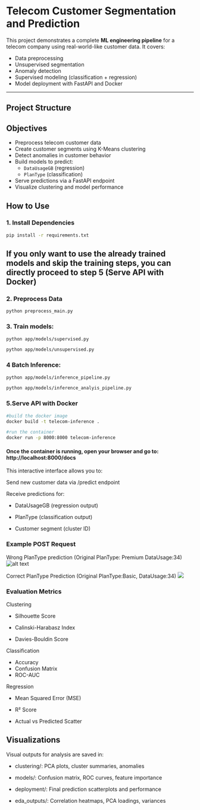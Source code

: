 # Telecom Customer Segmentation and Prediction

This project demonstrates a complete **ML engineering pipeline** for a telecom company using real-world-like customer data. It covers:

- Data preprocessing  
- Unsupervised segmentation  
- Anomaly detection  
- Supervised modeling (classification + regression)  
- Model deployment with FastAPI and Docker  



---

## Project Structure

## Objectives

- Preprocess telecom customer data
- Create customer segments using K-Means clustering
- Detect anomalies in customer behavior
- Build models to predict:
  - `DataUsageGB` (regression)
  - `PlanType` (classification)
- Serve predictions via a FastAPI endpoint
- Visualize clustering and model performance

## How to Use

### 1. Install Dependencies
```bash
pip install -r requirements.txt
````
## If you only want to use the already trained models and skip the training steps, you can directly proceed to step 5 (Serve API with Docker)
### 2. Preprocess Data

```bash
python preprocess_main.py

````

### 3. Train models:

```bash
python app/models/supervised.py
````
```bash
python app/models/unsupervised.py
````
### 4 Batch Inference:

```bash
python app/models/inference_pipeline.py
````
```bash
python app/models/inference_analyis_pipeline.py
````

### 5.Serve API with Docker

```bash
#build the docker image 
docker build -t telecom-inference .
````
```bash
#run the container
docker run -p 8000:8000 telecom-inference
````


#### Once the container is running, open your browser and go to: http://localhost:8000/docs

This interactive interface allows you to:

Send new customer data via /predict endpoint

Receive predictions for:

- DataUsageGB (regression output)

- PlanType (classification output)

- Customer segment (cluster ID)

### Example POST Request

Wrong PlanType prediction (Original PlanType: Premium DataUsage:34)
![alt text](<images/Ekran Resmi 2025-07-08 12.29.04.png>)

Correct PlanType Prediction (Original PlanType:Basic, DataUsage:34)
![ ](<images/Ekran Resmi 2025-07-08 12.26.45.png>)

### Evaluation Metrics
Clustering
- Silhouette Score

- Calinski-Harabasz Index

- Davies-Bouldin Score

Classification
- Accuracy
- Confusion Matrix
- ROC-AUC

Regression
- Mean Squared Error (MSE)

- R² Score

- Actual vs Predicted Scatter

## Visualizations
Visual outputs for analysis are saved in:

- clustering/: PCA plots, cluster summaries, anomalies

- models/: Confusion matrix, ROC curves, feature importance

- deployment/: Final prediction scatterplots and performance

- eda_outputs/: Correlation heatmaps, PCA loadings, variances